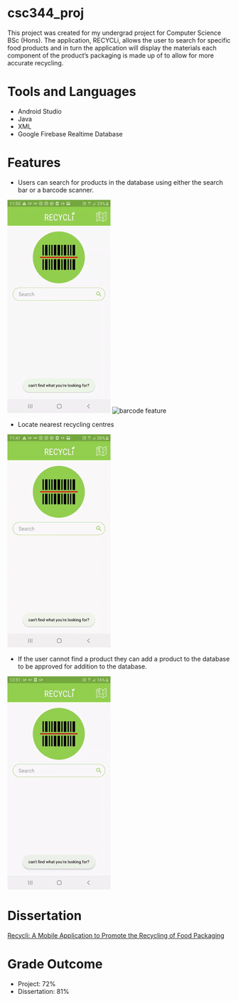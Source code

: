 # csc344_proj
This project was created for my undergrad project for Computer Science BSc (Hons). The application, RECYCLi, allows the user to search for specific food products and in turn the application will display the materials each component of the product’s packaging is made up of to allow for more accurate recycling.

# Tools and Languages
- Android Studio
- Java
- XML
- Google Firebase Realtime Database

# Features
- Users can search for products in the database using either the search bar or a barcode scanner.

![search bar feature](images/searchbar.gif)
![barcode feature](images/barcode.gif)

- Locate nearest recycling centres

![map](images/map.gif)

- If the user cannot find a product they can add a product to the database to be approved for addition to the database.

![](images/addproduct.gif)

# Dissertation

[Recycli: A Mobile Application to Promote the Recycling of Food Packaging](https://drive.google.com/file/d/188uhMAWlTw2YX9CBKQoRXRvAx0K2S1-k/view?usp=sharing)

# Grade Outcome
- Project: 72%
- Dissertation: 81%
